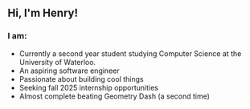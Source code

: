 ## Hi, I'm Henry!

### I am:
- Currently a second year student studying Computer Science at the University of Waterloo.
- An aspiring software engineer 
- Passionate about building cool things
- Seeking fall 2025 internship opportunities
- Almost complete beating Geometry Dash (a second time)

<!--
**Henry-The-Yang-101/Henry-The-Yang-101** is a ✨ _special_ ✨ repository because its `README.md` (this file) appears on your GitHub profile.

Here are some ideas to get you started:

- 🔭 I’m currently working on ...
- 🌱 I’m currently learning ...
- 👯 I’m looking to collaborate on ...
- 🤔 I’m looking for help with ...
- 💬 Ask me about ...
- 📫 How to reach me: ...
- 😄 Pronouns: ...
- ⚡ Fun fact: ...
-->
